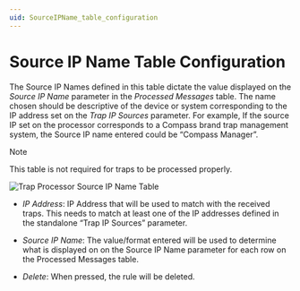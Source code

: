 ```yaml
---
uid: SourceIPName_table_configuration
---
```


# Source IP Name Table Configuration

The Source IP Names defined in this table dictate the value displayed on the *Source IP Name* parameter in the *Processed Messages* table. The name chosen should be descriptive of the device or system corresponding to the IP address set on the *Trap IP Sources* parameter. For example, If the source IP set on the processor corresponds to a Compass brand trap management system, the Source IP name entered could be “Compass Manager”.

> [!NOTE]
> This table is not required for traps to be processed properly.

![Trap Processor Source IP Name Table](~/user-guide/images/TrapProcessor_SourceIPNameTable.png)

- *IP Address*: IP Address that will be used to match with the received traps. This needs to match at least one of the IP addresses defined in the standalone “Trap IP Sources” parameter.

- *Source IP Name*: The value/format entered will be used to determine what is displayed on on the Source IP Name parameter for each row on the Processed Messages table.

- *Delete*: When pressed, the rule will be deleted.
